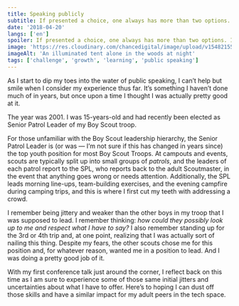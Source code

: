 ```yaml
---
title: Speaking publicly
subtitle: If presented a choice, one always has more than two options. If they don't appear on the surface, dig deeper.
date: '2018-04-20'
langs: ['en']
spoiler: If presented a choice, one always has more than two options. If they don't appear on the surface, dig deeper.
image: 'https://res.cloudinary.com/chancedigital/image/upload/v1548215581/chance.tech/images/chris-schog-271197-unsplash-1024x725.jpg'
imageAlt: 'An illuminated tent alone in the woods at night'
tags: ['challenge', 'growth', 'learning', 'public speaking']
---
```


As I start to dip my toes into the water of public speaking, I can’t help but smile when I consider my experience thus far. It’s something I haven’t done much of in years, but once upon a time I thought I was actually pretty good at it.

The year was 2001. I was 15-years-old and had recently been elected as Senior Patrol Leader of my Boy Scout troop.

For those unfamiliar with the Boy Scout leadership hierarchy, the Senior Patrol Leader is (or was — I’m not sure if this has changed in years since) the top youth position for most Boy Scout Troops. At campouts and events, scouts are typically split up into small groups of *patrols*, and the leaders of each patrol report to the SPL, who reports back to the adult Scoutmaster, in the event that anything goes wrong or needs attention. Additionally, the SPL leads morning line-ups, team-building exercises, and the evening campfire during camping trips, and this is where I first cut my teeth with addressing a crowd.

I remember being jittery and weaker than the other boys in my troop that I was supposed to lead. I remember thinking: *how could they possibly look up to me and respect what I have to say?* I also remember standing up for the 3rd or 4th trip and, at one point, realizing that I was actually sort of nailing this thing. Despite my fears, the other scouts chose me for this position and, for whatever reason, wanted me in a position to lead. And I was doing a pretty good job of it.

With my first conference talk just around the corner, I reflect back on this time as I am sure to experience some of those same initial jitters and uncertainties about what I have to offer. Here’s to hoping I can dust off those skills and have a similar impact for my adult peers in the tech space.
